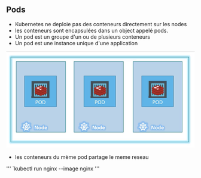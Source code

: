 ## Pods 
* Kubernetes ne deploie pas des conteneurs directement sur les nodes
* les conteneurs sont encapsulées dans un object appelé pods.
* Un pod est un groupe d'un ou de plusieurs conteneurs
* Un pod est une instance unique d'une application

![Pods](../images/pod.jpeg)


* les conteneurs du mème pod partage le meme reseau



'''
`kubectl run nginx --image nginx
'''
